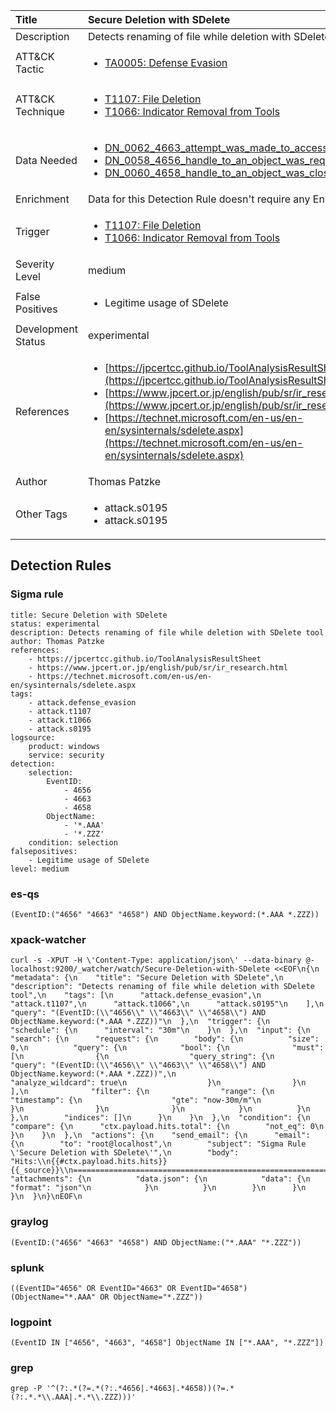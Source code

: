 | Title                | Secure Deletion with SDelete                                                                                                                                                 |
|:---------------------|:------------------------------------------------------------------------------------------------------------------------------------------------------------|
| Description          | Detects renaming of file while deletion with SDelete tool                                                                                                                                           |
| ATT&amp;CK Tactic    |  <ul><li>[TA0005: Defense Evasion](https://attack.mitre.org/tactics/TA0005)</li></ul>  |
| ATT&amp;CK Technique | <ul><li>[T1107: File Deletion](https://attack.mitre.org/techniques/T1107)</li><li>[T1066: Indicator Removal from Tools](https://attack.mitre.org/techniques/T1066)</li></ul>  |
| Data Needed          | <ul><li>[DN_0062_4663_attempt_was_made_to_access_an_object](../Data_Needed/DN_0062_4663_attempt_was_made_to_access_an_object.md)</li><li>[DN_0058_4656_handle_to_an_object_was_requested](../Data_Needed/DN_0058_4656_handle_to_an_object_was_requested.md)</li><li>[DN_0060_4658_handle_to_an_object_was_closed](../Data_Needed/DN_0060_4658_handle_to_an_object_was_closed.md)</li></ul>  |
| Enrichment           |  Data for this Detection Rule doesn't require any Enrichments.  |
| Trigger              | <ul><li>[T1107: File Deletion](../Triggers/T1107.md)</li><li>[T1066: Indicator Removal from Tools](../Triggers/T1066.md)</li></ul>  |
| Severity Level       | medium |
| False Positives      | <ul><li>Legitime usage of SDelete</li></ul>  |
| Development Status   | experimental |
| References           | <ul><li>[https://jpcertcc.github.io/ToolAnalysisResultSheet](https://jpcertcc.github.io/ToolAnalysisResultSheet)</li><li>[https://www.jpcert.or.jp/english/pub/sr/ir_research.html](https://www.jpcert.or.jp/english/pub/sr/ir_research.html)</li><li>[https://technet.microsoft.com/en-us/en-en/sysinternals/sdelete.aspx](https://technet.microsoft.com/en-us/en-en/sysinternals/sdelete.aspx)</li></ul>  |
| Author               | Thomas Patzke |
| Other Tags           | <ul><li>attack.s0195</li><li>attack.s0195</li></ul> | 

## Detection Rules

### Sigma rule

```
title: Secure Deletion with SDelete
status: experimental
description: Detects renaming of file while deletion with SDelete tool
author: Thomas Patzke
references:
    - https://jpcertcc.github.io/ToolAnalysisResultSheet
    - https://www.jpcert.or.jp/english/pub/sr/ir_research.html
    - https://technet.microsoft.com/en-us/en-en/sysinternals/sdelete.aspx
tags:
    - attack.defense_evasion
    - attack.t1107
    - attack.t1066
    - attack.s0195
logsource:
    product: windows
    service: security
detection:
    selection:
        EventID:
            - 4656
            - 4663
            - 4658
        ObjectName:
            - '*.AAA'
            - '*.ZZZ'
    condition: selection
falsepositives:
    - Legitime usage of SDelete
level: medium

```





### es-qs
    
```
(EventID:("4656" "4663" "4658") AND ObjectName.keyword:(*.AAA *.ZZZ))
```


### xpack-watcher
    
```
curl -s -XPUT -H \'Content-Type: application/json\' --data-binary @- localhost:9200/_watcher/watch/Secure-Deletion-with-SDelete <<EOF\n{\n  "metadata": {\n    "title": "Secure Deletion with SDelete",\n    "description": "Detects renaming of file while deletion with SDelete tool",\n    "tags": [\n      "attack.defense_evasion",\n      "attack.t1107",\n      "attack.t1066",\n      "attack.s0195"\n    ],\n    "query": "(EventID:(\\"4656\\" \\"4663\\" \\"4658\\") AND ObjectName.keyword:(*.AAA *.ZZZ))"\n  },\n  "trigger": {\n    "schedule": {\n      "interval": "30m"\n    }\n  },\n  "input": {\n    "search": {\n      "request": {\n        "body": {\n          "size": 0,\n          "query": {\n            "bool": {\n              "must": [\n                {\n                  "query_string": {\n                    "query": "(EventID:(\\"4656\\" \\"4663\\" \\"4658\\") AND ObjectName.keyword:(*.AAA *.ZZZ))",\n                    "analyze_wildcard": true\n                  }\n                }\n              ],\n              "filter": {\n                "range": {\n                  "timestamp": {\n                    "gte": "now-30m/m"\n                  }\n                }\n              }\n            }\n          }\n        },\n        "indices": []\n      }\n    }\n  },\n  "condition": {\n    "compare": {\n      "ctx.payload.hits.total": {\n        "not_eq": 0\n      }\n    }\n  },\n  "actions": {\n    "send_email": {\n      "email": {\n        "to": "root@localhost",\n        "subject": "Sigma Rule \'Secure Deletion with SDelete\'",\n        "body": "Hits:\\n{{#ctx.payload.hits.hits}}{{_source}}\\n================================================================================\\n{{/ctx.payload.hits.hits}}",\n        "attachments": {\n          "data.json": {\n            "data": {\n              "format": "json"\n            }\n          }\n        }\n      }\n    }\n  }\n}\nEOF\n
```


### graylog
    
```
(EventID:("4656" "4663" "4658") AND ObjectName:("*.AAA" "*.ZZZ"))
```


### splunk
    
```
((EventID="4656" OR EventID="4663" OR EventID="4658") (ObjectName="*.AAA" OR ObjectName="*.ZZZ"))
```


### logpoint
    
```
(EventID IN ["4656", "4663", "4658"] ObjectName IN ["*.AAA", "*.ZZZ"])
```


### grep
    
```
grep -P '^(?:.*(?=.*(?:.*4656|.*4663|.*4658))(?=.*(?:.*.*\\.AAA|.*.*\\.ZZZ)))'
```



